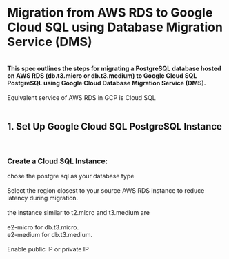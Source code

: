 # Migration from AWS RDS to Google Cloud SQL using Database Migration Service (DMS)
<br>
<b>This spec outlines the steps for migrating a PostgreSQL database hosted on AWS RDS (db.t3.micro or db.t3.medium) to Google Cloud SQL PostgreSQL using Google Cloud Database Migration Service (DMS). </b>
<br>
<br>
Equivalent service of AWS RDS in GCP is Cloud SQL<br>
<br>

## 1. Set Up Google Cloud SQL PostgreSQL Instance
<br>

### Create a Cloud SQL Instance: <br>
chose the postgre sql as your database type <br>
<br>
Select the region closest to your source AWS RDS instance to reduce latency during migration.<br>
<br>
the instance similar to t2.micro and t3.medium are<br>
<br>
e2-micro for db.t3.micro.<br>
e2-medium for db.t3.medium.<br>
<br>
Enable public IP or private IP<br>
<br>


